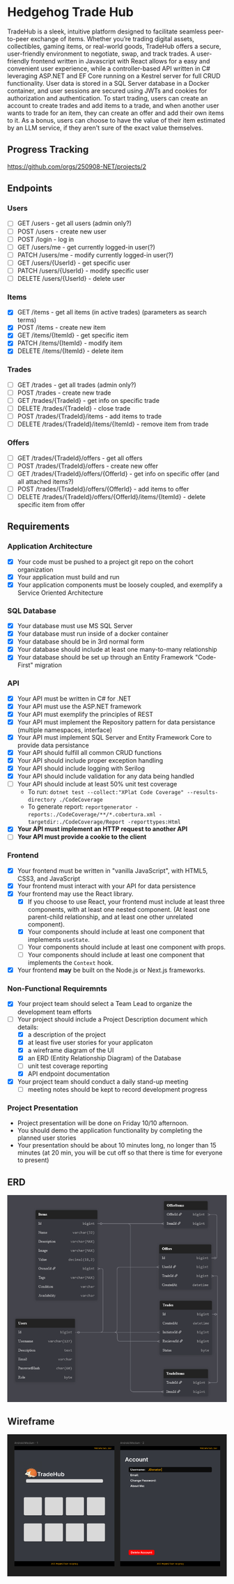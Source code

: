 # Hedgehog Trade Hub

TradeHub is a sleek, intuitive platform designed to facilitate seamless peer-to-peer exchange of items. Whether you’re trading digital assets, collectibles, gaming items, or real-world goods, TradeHub offers a secure, user-friendly environment to negotiate, swap, and track trades. A user-friendly frontend written in Javascript with React allows for a easy and convenient user experience, while a controller-based API written in C# leveraging ASP.NET and EF Core running on a Kestrel server for full CRUD functionality. User data is stored in a SQL Server database in a Docker container, and user sessions are secured using JWTs and cookies for authorization and authentication. To start trading, users can create an account to create trades and add items to a trade, and when another user wants to trade for an item, they can create an offer and add their own items to it. As a bonus, users can choose to have the value of their item estimated by an LLM service, if they aren't sure of the exact value themselves.

## Progress Tracking

https://github.com/orgs/250908-NET/projects/2

## Endpoints

### Users

- [ ] GET /users - get all users (admin only?)
- [ ] POST /users - create new user
- [ ] POST /login - log in
- [ ] GET /users/me - get currently logged-in user(?)
- [ ] PATCH /users/me - modify currently logged-in user(?)
- [ ] GET /users/{UserId} - get specific user
- [ ] PATCH /users/{UserId} - modify specific user
- [ ] DELETE /users/{UserId} - delete user

### Items

- [X] GET /items - get all items (in active trades) (parameters as search terms)
- [X] POST /items - create new item
- [X] GET /items/{ItemId} - get specific item
- [X] PATCH /items/{ItemId} - modify item
- [X] DELETE /items/{ItemId} - delete item

### Trades

- [ ] GET /trades - get all trades (admin only?)
- [ ] POST /trades - create new trade
- [ ] GET /trades/{TradeId} - get info on specific trade
- [ ] DELETE /trades/{TradeId} - close trade
- [ ] POST /trades/{TradeId}/items - add items to trade
- [ ] DELETE /trades/{TradeId}/items/{ItemId} - remove item from trade

### Offers

- [ ] GET /trades/{TradeId}/offers - get all offers
- [ ] POST /trades/{TradeId}/offers - create new offer
- [ ] GET /trades/{TradeId}/offers/{OfferId} - get info on specific offer (and all attached items?)
- [ ] POST /trades/{TradeId}/offers/{OfferId} - add items to offer
- [ ] DELETE /trades/{TradeId}/offers/{OfferId}/items/{ItemId} - delete specific item from offer

## Requirements

### Application Architecture

- [X] Your code must be pushed to a project git repo on the cohort organization
- [X] Your application must build and run
- [X] Your application components must be loosely coupled, and exemplify a Service Oriented Architecture

### SQL Database

- [X] Your database must use MS SQL Server
- [X] Your database must run inside of a docker container
- [X] Your database should be in 3rd normal form
- [X] Your database should include at least one many-to-many relationship
- [X] Your database should be set up through an Entity Framework "Code-First" migration

### API

- [X] Your API must be written in C# for .NET
- [X] Your API must use the ASP.NET framework
- [X] Your API must exemplify the principles of REST
- [X] Your API must implement the Repository pattern for data persistance (multiple namespaces, interface)
- [X] Your API must implement SQL Server and Entity Framework Core to provide data persistance
- [X] Your API should fulfill all common CRUD functions
- [X] Your API should include proper exception handling
- [X] Your API should include logging with Serilog
- [X] Your API should include validation for any data being handled
- [ ] Your API should include at least 50% unit test coverage
  - To run: `dotnet test --collect:"XPlat Code Coverage" --results-directory ./CodeCoverage`
  - To generate report: `reportgenerator -reports:./CodeCoverage/**/*.cobertura.xml -targetdir:./CodeCoverage/Report -reporttypes:Html`
- [X] **Your API must implement an HTTP request to another API**
- [ ] **Your API must provide a cookie to the client**

### Frontend

- [X] Your frontend must be written in "vanilla JavaScript", with HTML5, CSS3, and JavaScript
- [X] Your frontend must interact with your API for data persistence
- [X] Your frontend may use the React library.
    - [X] If you choose to use React, your frontend must include at least three components, with at least one nested component. (At least one parent-child relationship, and at least one other unrelated component).
    - [X] Your components should include at least one component that implements `useState`.
    - [ ] Your components should include at least one component with props.
    - [ ] Your components should include at least one component that implements the `Context` hook.
- [X] Your frontend __may__ be built on the Node.js or Next.js frameworks.

### Non-Functional Requiremnts

- [X] Your project team should select a Team Lead to organize the development team efforts
- [ ] Your project should include a Project Description document which details:
    - [X] a description of the project
    - [X] at least five user stories for your applicaton
    - [X] a wireframe diagram of the UI
    - [X] an ERD (Entity Relationship Diagram) of the Database
    - [ ] unit test coverage reporting
    - [X] API endpoint documentation
- [X] Your project team should conduct a daily stand-up meeting
    - [ ] meeting notes should be kept to record development progress

### Project Presentation

- Project presentation will be done on Friday 10/10 afternoon.
- You should demo the application functionality by completing the planned user stories
- Your presentation should be about 10 minutes long, no longer than 15 minutes (at 20 min, you will be cut off so that there is time for everyone to present)

## ERD

![ERD](erdmk2.png)

## Wireframe

![Wireframe](wireframemk1.png)
